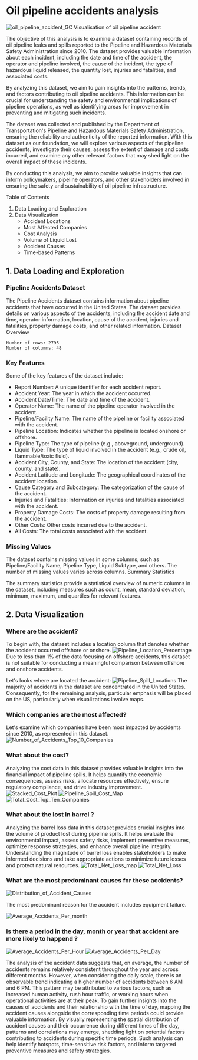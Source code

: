 # **Oil pipeline accidents analysis**
![oil_pipeline_accident_GC](oil_pipeline_accident_GC.png)
Visualisation of oil pipeline accident

The objective of this analysis is to examine a dataset containing records of oil pipeline leaks and spills reported to the Pipeline and Hazardous Materials Safety Administration since 2010. The dataset provides valuable information about each incident, including the date and time of the accident, the operator and pipeline involved, the cause of the incident, the type of hazardous liquid released, the quantity lost, injuries and fatalities, and associated costs.

By analyzing this dataset, we aim to gain insights into the patterns, trends, and factors contributing to oil pipeline accidents. This information can be crucial for understanding the safety and environmental implications of pipeline operations, as well as identifying areas for improvement in preventing and mitigating such incidents.

The dataset was collected and published by the Department of Transportation's Pipeline and Hazardous Materials Safety Administration, ensuring the reliability and authenticity of the reported information. With this dataset as our foundation, we will explore various aspects of the pipeline accidents, investigate their causes, assess the extent of damage and costs incurred, and examine any other relevant factors that may shed light on the overall impact of these incidents.

By conducting this analysis, we aim to provide valuable insights that can inform policymakers, pipeline operators, and other stakeholders involved in ensuring the safety and sustainability of oil pipeline infrastructure.


Table of Contents

1. Data Loading and Exploration
2. Data Visualization
    - Accident Locations
    - Most Affected Companies
    - Cost Analysis
    - Volume of Liquid Lost
    - Accident Causes
    - Time-based Patterns


## 1. Data Loading and Exploration

### Pipeline Accidents Dataset

The Pipeline Accidents dataset contains information about pipeline accidents that have occurred in the United States. The dataset provides details on various aspects of the accidents, including the accident date and time, operator information, location, cause of the accident, injuries and fatalities, property damage costs, and other related information. Dataset Overview

```
Number of rows: 2795
Number of columns: 48
```

### Key Features

Some of the key features of the dataset include:

- Report Number: A unique identifier for each accident report.
- Accident Year: The year in which the accident occurred.
- Accident Date/Time: The date and time of the accident.
- Operator Name: The name of the pipeline operator involved in the accident.
- Pipeline/Facility Name: The name of the pipeline or facility associated with the accident.
- Pipeline Location: Indicates whether the pipeline is located onshore or offshore.
- Pipeline Type: The type of pipeline (e.g., aboveground, underground).
- Liquid Type: The type of liquid involved in the accident (e.g., crude oil, flammable/toxic fluid).
- Accident City, County, and State: The location of the accident (city, county, and state).
- Accident Latitude and Longitude: The geographical coordinates of the accident location.
- Cause Category and Subcategory: The categorization of the cause of the accident.
- Injuries and Fatalities: Information on injuries and fatalities associated with the accident.
- Property Damage Costs: The costs of property damage resulting from the accident.
- Other Costs: Other costs incurred due to the accident.
- All Costs: The total costs associated with the accident.

### Missing Values

The dataset contains missing values in some columns, such as Pipeline/Facility Name, Pipeline Type, Liquid Subtype, and others. The number of missing values varies across columns. Summary Statistics

The summary statistics provide a statistical overview of numeric columns in the dataset, including measures such as count, mean, standard deviation, minimum, maximum, and quartiles for relevant features.

## 2. Data Visualization

### Where are the accident?

To begin with, the dataset includes a location column that denotes whether the accident occurred offshore or onshore.
![Pipeline_Location_Percentage](graphs/Pipeline_Location_Percentage.png)
Due to less than 1% of the data focusing on offshore accidents, this dataset is not suitable for conducting a meaningful comparison between offshore and onshore accidents.


Let's looks where are located the accident:
![Pipeline_Spill_Locations](graphs/Pipeline_Spill_Locations.png)
The majority of accidents in the dataset are concentrated in the United States. Consequently, for the remaining analysis, particular emphasis will be placed on the US, particularly when visualizations involve maps.

### Which companies are the most affected?
Let's examine which companies have been most impacted by accidents since 2010, as represented in this dataset.
![Number_of_Accidents_Top_10_Companies](graphs/number_of_accidents_Top_10_Companies.png)


### What about the cost?
Analyzing the cost data in this dataset provides valuable insights into the financial impact of pipeline spills. It helps quantify the economic consequences, assess risks, allocate resources effectively, ensure regulatory compliance, and drive industry improvement.
![Stacked_Cost_Plot](graphs/Stacked_Cost_Plot.png)
![Pipeline_Spill_Cost_Map](graphs/Pipeline_Spill_Cost_Map.png)
![Total_Cost_Top_Ten_Companies](graphs/Total_Cost_Top_Ten_Companies.png)

### What about the lost in barrel ?
Analyzing the barrel loss data in this dataset provides crucial insights into the volume of product lost during pipeline spills. It helps evaluate the environmental impact, assess safety risks, implement preventive measures, optimize response strategies, and enhance overall pipeline integrity. Understanding the magnitude of barrel loss enables stakeholders to make informed decisions and take appropriate actions to minimize future losses and protect natural resources.
![Total_Net_Loss_map](graphs/total_net_loss_map.png)
![Total_Net_Loss](graphs/Total_Net_Loss.png)

### What are the most predominant causes for these accidents?
![Distribution_of_Accident_Causes](graphs/Distribution_of_Accident_Causes.png)

The most predominant reason for the accident includes equipment failure.

![Average_Accidents_Per_month](graphs/Average_Accidents_Per_month.png)

### Is there a period in the day, month or year that accident are more likely to happend ?
![Average_Accidents_Per_Hour](graphs/Average_Accidents_Per_Hour.png)
![Average_Accidents_Per_Day](graphs/Average_Accidents_Per_Day.png)

The analysis of the accident data suggests that, on average, the number of accidents remains relatively consistent throughout the year and across different months. However, when considering the daily scale, there is an observable trend indicating a higher number of accidents between 6 AM and 6 PM. This pattern may be attributed to various factors, such as increased human activity, rush hour traffic, or working hours when operational activities are at their peak.
To gain further insights into the causes of accidents and their relationship with the time of day, mapping the accident causes alongside the corresponding time periods could provide valuable information. By visually representing the spatial distribution of accident causes and their occurrence during different times of the day, patterns and correlations may emerge, shedding light on potential factors contributing to accidents during specific time periods. Such analysis can help identify hotspots, time-sensitive risk factors, and inform targeted preventive measures and safety strategies.